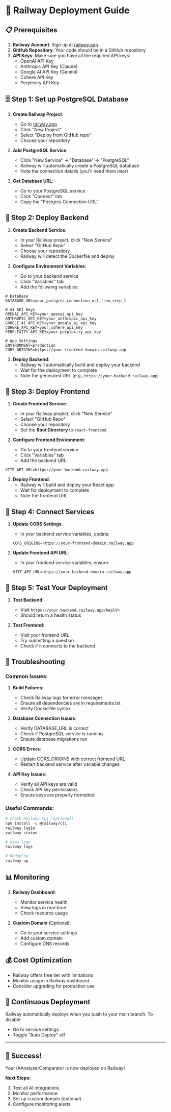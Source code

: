 # 🚀 Railway Deployment Guide

## 📋 Prerequisites

1. **Railway Account**: Sign up at [railway.app](https://railway.app)
2. **GitHub Repository**: Your code should be in a GitHub repository
3. **API Keys**: Make sure you have all the required API keys:
   - OpenAI API Key
   - Anthropic API Key (Claude)
   - Google AI API Key (Gemini)
   - Cohere API Key
   - Perplexity API Key

## 🗄️ Step 1: Set up PostgreSQL Database

1. **Create Railway Project**:
   - Go to [railway.app](https://railway.app)
   - Click "New Project"
   - Select "Deploy from GitHub repo"
   - Choose your repository

2. **Add PostgreSQL Service**:
   - Click "New Service" → "Database" → "PostgreSQL"
   - Railway will automatically create a PostgreSQL database
   - Note the connection details (you'll need them later)

3. **Get Database URL**:
   - Go to your PostgreSQL service
   - Click "Connect" tab
   - Copy the "Postgres Connection URL"

## 🔧 Step 2: Deploy Backend

1. **Create Backend Service**:
   - In your Railway project, click "New Service"
   - Select "GitHub Repo"
   - Choose your repository
   - Railway will detect the Dockerfile and deploy

2. **Configure Environment Variables**:
   - Go to your backend service
   - Click "Variables" tab
   - Add the following variables:

```env
# Database
DATABASE_URL=your_postgres_connection_url_from_step_1

# AI API Keys
OPENAI_API_KEY=your_openai_api_key
ANTHROPIC_API_KEY=your_anthropic_api_key
GOOGLE_AI_API_KEY=your_google_ai_api_key
COHERE_API_KEY=your_cohere_api_key
PERPLEXITY_API_KEY=your_perplexity_api_key

# App Settings
ENVIRONMENT=production
CORS_ORIGINS=https://your-frontend-domain.railway.app
```

3. **Deploy Backend**:
   - Railway will automatically build and deploy your backend
   - Wait for the deployment to complete
   - Note the generated URL (e.g., `https://your-backend.railway.app`)

## 🎨 Step 3: Deploy Frontend

1. **Create Frontend Service**:
   - In your Railway project, click "New Service"
   - Select "GitHub Repo"
   - Choose your repository
   - Set the **Root Directory** to `react-frontend`

2. **Configure Frontend Environment**:
   - Go to your frontend service
   - Click "Variables" tab
   - Add the backend URL:

```env
VITE_API_URL=https://your-backend.railway.app
```

3. **Deploy Frontend**:
   - Railway will build and deploy your React app
   - Wait for deployment to complete
   - Note the frontend URL

## 🔗 Step 4: Connect Services

1. **Update CORS Settings**:
   - In your backend service variables, update:
   ```env
   CORS_ORIGINS=https://your-frontend-domain.railway.app
   ```

2. **Update Frontend API URL**:
   - In your frontend service variables, ensure:
   ```env
   VITE_API_URL=https://your-backend-domain.railway.app
   ```

## 🧪 Step 5: Test Your Deployment

1. **Test Backend**:
   - Visit `https://your-backend.railway.app/health`
   - Should return a health status

2. **Test Frontend**:
   - Visit your frontend URL
   - Try submitting a question
   - Check if it connects to the backend

## 🔧 Troubleshooting

### Common Issues:

1. **Build Failures**:
   - Check Railway logs for error messages
   - Ensure all dependencies are in requirements.txt
   - Verify Dockerfile syntax

2. **Database Connection Issues**:
   - Verify DATABASE_URL is correct
   - Check if PostgreSQL service is running
   - Ensure database migrations run

3. **CORS Errors**:
   - Update CORS_ORIGINS with correct frontend URL
   - Restart backend service after variable changes

4. **API Key Issues**:
   - Verify all API keys are valid
   - Check API key permissions
   - Ensure keys are properly formatted

### Useful Commands:

```bash
# Check Railway CLI (optional)
npm install -g @railway/cli
railway login
railway status

# View logs
railway logs

# Redeploy
railway up
```

## 📊 Monitoring

1. **Railway Dashboard**:
   - Monitor service health
   - View logs in real-time
   - Check resource usage

2. **Custom Domain** (Optional):
   - Go to your service settings
   - Add custom domain
   - Configure DNS records

## 💰 Cost Optimization

- Railway offers free tier with limitations
- Monitor usage in Railway dashboard
- Consider upgrading for production use

## 🔄 Continuous Deployment

Railway automatically deploys when you push to your main branch. To disable:
- Go to service settings
- Toggle "Auto Deploy" off

---

## 🎉 Success!

Your IAAnalyzerComparator is now deployed on Railway! 

**Next Steps:**
1. Test all AI integrations
2. Monitor performance
3. Set up custom domain (optional)
4. Configure monitoring alerts 